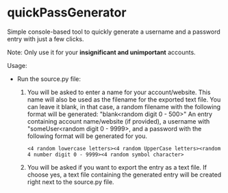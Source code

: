 # quickPassGenerator

Simple console-based tool to quickly generate a username and a password entry with just a few clicks.

Note: Only use it for your **insignificant and unimportant** accounts.

Usage:

- Run the source.py file:
   1. You will be asked to enter a name for your account/website. This name will also be used as the filename for the exported text file.
   You can leave it blank, in that case, a random filename with the following format will be generated: "blank<random digit 0 - 500>"
   An entry containing account name/website (if provided), a username with "someUser<random digit 0 - 9999>, and a password with the following format will be generated for you.

        ``<4 random lowercase letters><4 random UpperCase letters><random 4 number digit 0 - 9999><4 random symbol character>``

   2. You will be asked if you want to export the entry as a text file. If choose yes, a text file containing the generated entry will be created right next to the source.py file.
